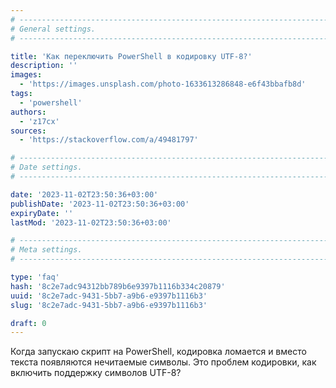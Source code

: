 ```yaml
---
# -------------------------------------------------------------------------------------------------------------------- #
# General settings.
# -------------------------------------------------------------------------------------------------------------------- #

title: 'Как переключить PowerShell в кодировку UTF-8?'
description: ''
images:
  - 'https://images.unsplash.com/photo-1633613286848-e6f43bbafb8d'
tags:
  - 'powershell'
authors:
  - 'z17cx'
sources:
  - 'https://stackoverflow.com/a/49481797'

# -------------------------------------------------------------------------------------------------------------------- #
# Date settings.
# -------------------------------------------------------------------------------------------------------------------- #

date: '2023-11-02T23:50:36+03:00'
publishDate: '2023-11-02T23:50:36+03:00'
expiryDate: ''
lastMod: '2023-11-02T23:50:36+03:00'

# -------------------------------------------------------------------------------------------------------------------- #
# Meta settings.
# -------------------------------------------------------------------------------------------------------------------- #

type: 'faq'
hash: '8c2e7adc94312bb789b6e9397b1116b334c20879'
uuid: '8c2e7adc-9431-5bb7-a9b6-e9397b1116b3'
slug: '8c2e7adc-9431-5bb7-a9b6-e9397b1116b3'

draft: 0
---
```


Когда запускаю скрипт на PowerShell, кодировка ломается и вместо текста появляются нечитаемые символы. Это проблем кодировки, как включить поддержку символов UTF-8?

<!--more-->
